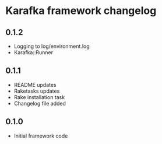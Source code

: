 # Karafka framework changelog

## 0.1.2

- Logging to log/environment.log
- Karafka::Runner

## 0.1.1

- README updates
- Raketasks updates
- Rake installation task
- Changelog file added

## 0.1.0

- Initial framework code
